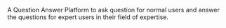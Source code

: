 A Question Answer Platform to ask question for normal users and answer the questions for expert users in their field of expertise.
